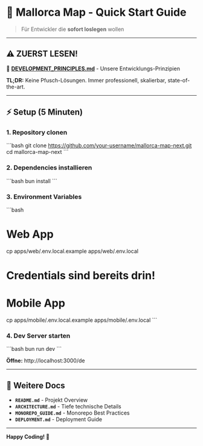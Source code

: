 # 🚀 Mallorca Map - Quick Start Guide

> Für Entwickler die **sofort loslegen** wollen

---

## ⚠️ ZUERST LESEN!

📖 **[DEVELOPMENT_PRINCIPLES.md](./DEVELOPMENT_PRINCIPLES.md)** - Unsere Entwicklungs-Prinzipien

**TL;DR:** Keine Pfusch-Lösungen. Immer professionell, skalierbar, state-of-the-art.

---

## ⚡ Setup (5 Minuten)

### 1. Repository clonen
\`\`\`bash
git clone https://github.com/your-username/mallorca-map-next.git
cd mallorca-map-next
\`\`\`

### 2. Dependencies installieren
\`\`\`bash
bun install
\`\`\`

### 3. Environment Variables
\`\`\`bash
# Web App
cp apps/web/.env.local.example apps/web/.env.local
# Credentials sind bereits drin!

# Mobile App  
cp apps/mobile/.env.local.example apps/mobile/.env.local
\`\`\`

### 4. Dev Server starten
\`\`\`bash
bun run dev
\`\`\`

**Öffne:** http://localhost:3000/de

---

## 📖 Weitere Docs

- **`README.md`** - Projekt Overview
- **`ARCHITECTURE.md`** - Tiefe technische Details
- **`MONOREPO_GUIDE.md`** - Monorepo Best Practices
- **`DEPLOYMENT.md`** - Deployment Guide

---

**Happy Coding! 🚀**
